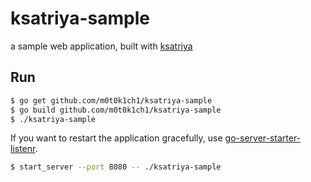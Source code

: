 ksatriya-sample
===============

a sample web application, built with [ksatriya](https://github.com/m0t0k1ch1/ksatriya)

## Run

``` sh
$ go get github.com/m0t0k1ch1/ksatriya-sample
$ go build github.com/m0t0k1ch1/ksatriya-sample
$ ./ksatriya-sample
```

If you want to restart the application gracefully, use [go-server-starter-listenr](https://github.com/lestrrat/go-server-starter-listener).

``` sh
$ start_server --port 8080 -- ./ksatriya-sample
```
